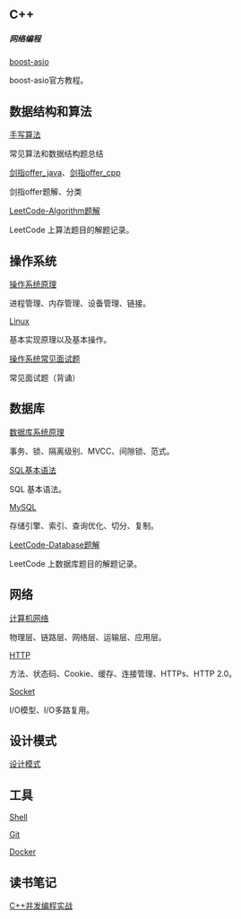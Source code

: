 C++
-----------------

##### 网络编程

[boost-asio](https://github.com/zh921/Codes/blob/master/notes/boost-asio.md)

boost-asio官方教程。

数据结构和算法
-----------------

[手写算法](https://github.com/zh921/Codes/blob/master/notes/手写算法.md)

常见算法和数据结构题总结

[剑指offer_java](https://github.com/zh921/Codes/blob/master/notes/剑指offer_java.md)、[剑指offer_cpp](https://github.com/zh921/Codes/blob/master/notes/剑指offer_cpp.md)

剑指offer题解、分类

[LeetCode-Algorithm题解](https://github.com/zh921/Codes/blob/master/notes/LeetCode-Algorithm题解.md)

LeetCode 上算法题目的解题记录。

操作系统
-----------------

[操作系统原理](https://github.com/zh921/Codes/blob/master/notes/操作系统原理.md)

进程管理、内存管理、设备管理、链接。

[Linux](https://github.com/zh921/Codes/blob/master/notes/Linux.md)

基本实现原理以及基本操作。

[操作系统常见面试题](https://github.com/zh921/Codes/blob/master/notes/操作系统常见面试题.md)

常见面试题（背诵）

数据库
-----------------

[数据库系统原理](https://github.com/zh921/Codes/blob/master/notes/数据库系统原理.md)

事务、锁、隔离级别、MVCC、间隙锁、范式。

[SQL基本语法](https://github.com/zh921/Codes/blob/master/notes/SQL基本语法.md)

SQL 基本语法。

[MySQL](https://github.com/zh921/Codes/blob/master/notes/MySQL.md)

存储引擎、索引、查询优化、切分、复制。

[LeetCode-Database题解](https://github.com/zh921/Codes/blob/master/notes/LeetCode-Database题解.md)

LeetCode 上数据库题目的解题记录。

网络
-----------------

[计算机网络](https://github.com/zh921/Codes/blob/master/notes/计算机网络.md)

物理层、链路层、网络层、运输层、应用层。

[HTTP](https://github.com/zh921/Codes/blob/master/notes/HTTP.md)

方法、状态码、Cookie、缓存、连接管理、HTTPs、HTTP 2.0。

[Socket](https://github.com/zh921/Codes/blob/master/notes/Socket.md)

I/O模型、I/O多路复用。

设计模式
-----------------

[设计模式](https://github.com/zh921/Codes/blob/master/notes/设计模式.md)

工具
-----------------

[Shell](https://github.com/zh921/Codes/blob/master/notes/Shell.md)

[Git](https://github.com/zh921/Codes/blob/master/notes/Git.md)

[Docker](https://github.com/zh921/Codes/blob/master/notes/Docker.md)

读书笔记
-----------------

[C++并发编程实战](https://github.com/zh921/Codes/blob/master/读书笔记/Cpp并发编程实战.md)
